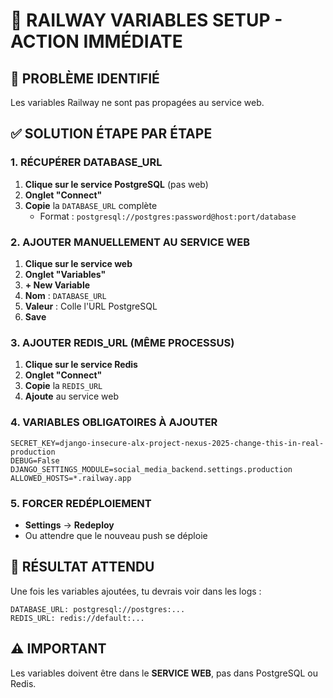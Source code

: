 # 🔧 RAILWAY VARIABLES SETUP - ACTION IMMÉDIATE

## 🚨 PROBLÈME IDENTIFIÉ
Les variables Railway ne sont pas propagées au service web.

## ✅ SOLUTION ÉTAPE PAR ÉTAPE

### 1. RÉCUPÉRER DATABASE_URL
1. **Clique sur le service PostgreSQL** (pas web)
2. **Onglet "Connect"**
3. **Copie** la `DATABASE_URL` complète
   - Format : `postgresql://postgres:password@host:port/database`

### 2. AJOUTER MANUELLEMENT AU SERVICE WEB
1. **Clique sur le service web**
2. **Onglet "Variables"**
3. **+ New Variable**
4. **Nom** : `DATABASE_URL`
5. **Valeur** : Colle l'URL PostgreSQL
6. **Save**

### 3. AJOUTER REDIS_URL (MÊME PROCESSUS)
1. **Clique sur le service Redis**
2. **Onglet "Connect"**
3. **Copie** la `REDIS_URL`
4. **Ajoute** au service web

### 4. VARIABLES OBLIGATOIRES À AJOUTER
```
SECRET_KEY=django-insecure-alx-project-nexus-2025-change-this-in-real-production
DEBUG=False
DJANGO_SETTINGS_MODULE=social_media_backend.settings.production
ALLOWED_HOSTS=*.railway.app
```

### 5. FORCER REDÉPLOIEMENT
- **Settings** → **Redeploy**
- Ou attendre que le nouveau push se déploie

## 🎯 RÉSULTAT ATTENDU
Une fois les variables ajoutées, tu devrais voir dans les logs :
```
DATABASE_URL: postgresql://postgres:...
REDIS_URL: redis://default:...
```

## ⚠️ IMPORTANT
Les variables doivent être dans le **SERVICE WEB**, pas dans PostgreSQL ou Redis.
